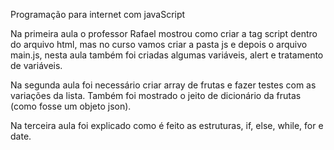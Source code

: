 Programação para internet com javaScript

Na primeira aula o professor Rafael mostrou como criar a tag script dentro do arquivo html, mas no curso vamos criar a pasta js e depois o arquivo main.js, nesta aula também foi criadas algumas variáveis, alert e tratamento de variáveis.

Na segunda aula foi necessário criar array de frutas e fazer testes com as variações da lista. 
Também foi mostrado o jeito de dicionário da frutas (como fosse um objeto json).

Na terceira aula foi explicado como é feito as estruturas, if, else, while, for e date.

